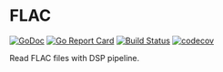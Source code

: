 # FLAC

[![GoDoc](https://godoc.org/github.com/pipelined/flac?status.svg)](https://godoc.org/github.com/pipelined/flac)
[![Go Report Card](https://goreportcard.com/badge/github.com/pipelined/flac)](https://goreportcard.com/report/github.com/pipelined/flac)
[![Build Status](https://travis-ci.org/pipelined/flac.svg?branch=master)](https://travis-ci.org/pipelined/flac)
[![codecov](https://codecov.io/gh/pipelined/flac/branch/master/graph/badge.svg)](https://codecov.io/gh/pipelined/flac)

Read FLAC files with DSP pipeline.